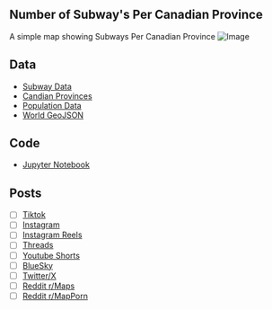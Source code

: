 ## Number of Subway's Per Canadian Province
A simple map showing Subways Per Canadian Province
![Image](https://drive.google.com/uc?export=view&id=)

## Data
* [Subway Data](https://restaurants.subway.com/canada)
* [Candian Provinces](https://www12.statcan.gc.ca/census-recensement/2021/geo/sip-pis/boundary-limites/index2021-eng.cfm?Year=21)
* [Population Data](https://www150.statcan.gc.ca/t1/tbl1/en/tv.action?pid=1710000901&cubeTimeFrame.startMonth=01&cubeTimeFrame.startYear=2025&cubeTimeFrame.endMonth=01&cubeTimeFrame.endYear=2025&referencePeriods=20250101%2C20250101)
* [World GeoJSON](https://public.opendatasoft.com/explore/dataset/world-administrative-boundaries/export/?flg=en-us)

## Code
* [Jupyter Notebook](FormatData.ipynb)

## Posts
- [ ] [Tiktok]()
- [ ] [Instagram]()
- [ ] [Instagram Reels]()
- [ ] [Threads]()
- [ ] [Youtube Shorts]()
- [ ] [BlueSky]()
- [ ] [Twitter/X]()
- [ ] [Reddit r/Maps]()
- [ ] [Reddit r/MapPorn]()
